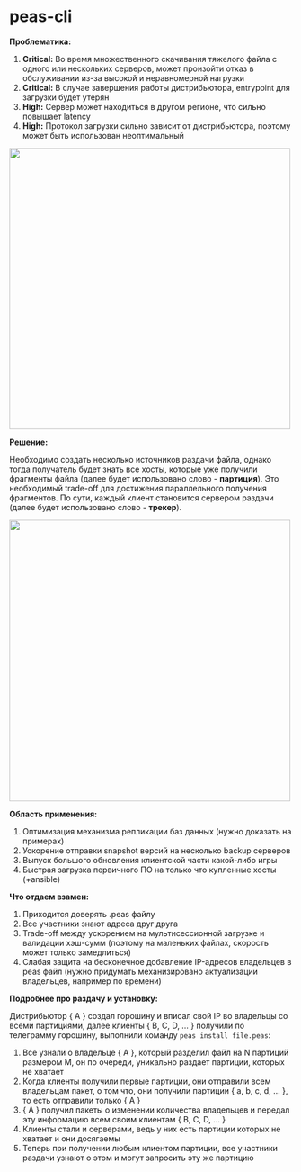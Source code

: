 # peas-cli

**Проблематика:**

1. **Critical:** Во время множественного скачивания тяжелого файла с одного или нескольких серверов, может произойти отказ в обслуживании из-за высокой и неравномерной нагрузки
2. **Critical:** В случае завершения работы дистрибьютора, entrypoint для загрузки будет утерян
3. **High:** Сервер может находиться в другом регионе, что сильно повышает latency
4. **High:** Протокол загрузки сильно зависит от дистрибьютора, поэтому может быть использован неоптимальный

<img src="https://user-images.githubusercontent.com/42806772/232248325-082f44df-d2e4-4f5c-b4c0-e0862b7ea90a.png" width="500">

**Решение:**

Необходимо создать несколько источников раздачи файла, однако тогда получатель будет знать все хосты, которые уже получили фрагменты файла (далее будет использовано слово - **партиция**). Это необходимый trade-off для достижения параллельного получения фрагментов. По сути, каждый клиент становится сервером раздачи (далее будет использовано слово - **трекер**). 

<img src="https://user-images.githubusercontent.com/42806772/232248309-52c1e6de-1f58-42d6-910c-a00761f0bec3.png" width="500">

**Область применения:**

1. Оптимизация механизма репликации баз данных (нужно доказать на примерах)
2. Ускорение отправки snapshot версий на несколько backup серверов
3. Выпуск большого обновления клиентской части какой-либо игры
4. Быстрая загрузка первичного ПО на только что купленные хосты (+ansible)

**Что отдаем взамен:**

1. Приходится доверять .peas файлу
2. Все участники знают адреса друг друга
3. Trade-off между ускорением на мультисессионной загрузке и валидации хэш-сумм (поэтому на маленьких файлах, скорость может только замедлиться) 
4. Слабая защита на бесконечное добавление IP-адресов владельцев в peas файл (нужно придумать механизировано актуализации владельцев, например по времени)

**Подробнее про раздачу и установку:**

Дистрибьютор { A } создал горошину и вписал свой IP во владельцы со всеми партициями, далее клиенты { B, C, D, … } получили по телеграмму горошину, выполнили команду ```peas install file.peas```:

1. Все узнали о владельце { A }, который разделил файл на N партиций размером M, он по очереди, уникально раздает партиции, которых не хватает 
2. Когда клиенты получили первые партиции, они отправили всем владельцам пакет, о том что, они получили партиции { a, b, c, d, … },  то есть отправили только { A }
3. { A } получил пакеты о изменении количества владельцев и передал эту информацию всем своим клиентам { B, C, D, … }
4. Клиенты стали и серверами, ведь у них есть партиции которых не хватает и они досягаемы
5. Теперь при получении любым клиентом партиции, все участники раздачи узнают о этом и могут запросить эту же партицию
